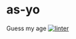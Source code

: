 # as-yo
Guess my age
[![linter](https://github.com/Solomontesfaye2/as-yo/workflows/linter/badge.svg)](https://github.com/marketplace/actions/super-linter)
